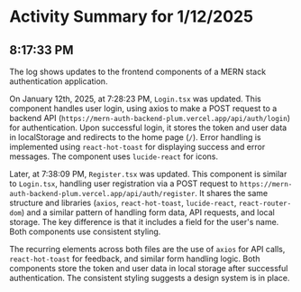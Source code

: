 # Activity Summary for 1/12/2025

## 8:17:33 PM
The log shows updates to the frontend components of a MERN stack authentication application.

On January 12th, 2025, at 7:28:23 PM, `Login.tsx` was updated.  This component handles user login, using axios to make a POST request to a backend API (`https://mern-auth-backend-plum.vercel.app/api/auth/login`) for authentication.  Upon successful login, it stores the token and user data in localStorage and redirects to the home page (`/`). Error handling is implemented using `react-hot-toast` for displaying success and error messages. The component uses `lucide-react` for icons.

Later, at 7:38:09 PM, `Register.tsx` was updated. This component is similar to `Login.tsx`, handling user registration via a POST request to `https://mern-auth-backend-plum.vercel.app/api/auth/register`.  It shares the same structure and libraries (`axios`, `react-hot-toast`, `lucide-react`, `react-router-dom`) and a similar pattern of handling form data, API requests, and local storage.  The key difference is that it includes a field for the user's name.  Both components use consistent styling.

The recurring elements across both files are the use of `axios` for API calls, `react-hot-toast` for feedback, and similar form handling logic.  Both components store the token and user data in local storage after successful authentication.  The consistent styling suggests a design system is in place.
